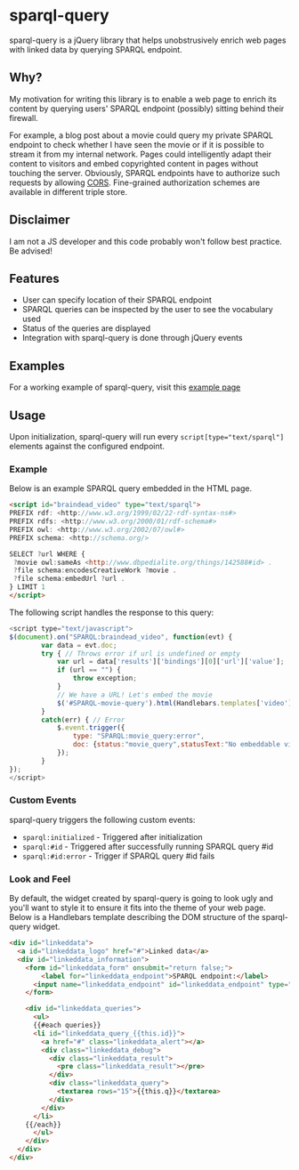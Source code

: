 sparql-query
============

sparql-query is a jQuery library that helps unobstrusively enrich web pages with linked data by querying SPARQL endpoint.

Why?
----

My motivation for writing this library is to enable a web page to enrich its content by querying users' SPARQL endpoint (possibly) sitting behind their firewall.

For example, a blog post about a movie could query my private SPARQL endpoint to check whether I have seen the movie or if it is possible to stream it from my internal network. Pages could intelligently adapt their content to visitors and embed copyrighted content in pages without touching the server. Obviously, SPARQL endpoints have to authorize such requests by allowing [CORS][cors]. Fine-grained authorization schemes are available in different triple store.

Disclaimer
----------

I am not a JS developer and this code probably won't follow best practice. Be advised!

Features
--------

* User can specify location of their SPARQL endpoint
* SPARQL queries can be inspected by the user to see the vocabulary used
* Status of the queries are displayed
* Integration with sparql-query is done through jQuery events

Examples
--------

For a working example of sparql-query, visit this [example page][braindead]

Usage
-----

Upon initialization, sparql-query will run every `script[type="text/sparql"]` elements against the configured endpoint.

### Example

Below is an example SPARQL query embedded in the HTML page.

```html
<script id="braindead_video" type="text/sparql">
PREFIX rdf: <http://www.w3.org/1999/02/22-rdf-syntax-ns#>
PREFIX rdfs: <http://www.w3.org/2000/01/rdf-schema#>
PREFIX owl: <http://www.w3.org/2002/07/owl#>
PREFIX schema: <http://schema.org/>

SELECT ?url WHERE {
 ?movie owl:sameAs <http://www.dbpedialite.org/things/142588#id> .
 ?file schema:encodesCreativeWork ?movie .
 ?file schema:embedUrl ?url .
} LIMIT 1
</script>
```

The following script handles the response to this query:

```javascript
<script type="text/javascript">
$(document).on("SPARQL:braindead_video", function(evt) {
		var data = evt.doc;
		try { // Throws error if url is undefined or empty
			var url = data['results']['bindings'][0]['url']['value'];
			if (url == "") {
				throw exception;
			}
			// We have a URL! Let's embed the movie
			$('#SPARQL-movie-query').html(Handlebars.templates['video']({url:url}));
		}
		catch(err) { // Error
			$.event.trigger({
            	type: "SPARQL:movie_query:error",
                doc: {status:"movie_query",statusText:"No embeddable video file for Braindead found in your library"}
            });
		}
});
</script>
```

### Custom Events

sparql-query triggers the following custom events:

* `sparql:initialized` - Triggered after initialization
* `sparql:#id` - Triggered after successfully running SPARQL query #id
* `sparql:#id:error` - Trigger if SPARQL query #id fails

[braindead]: http://antoineroygobeil.com/blog/2013/12/17/braindead/
[cors]: http://en.wikipedia.org/wiki/Cross-origin_resource_sharing

### Look and Feel

By default, the widget created by sparql-query is going to look ugly and you'll want to style it to ensure it fits into the theme of your web page. Below is a Handlebars template describing the DOM structure of the sparql-query widget.

```html
<div id="linkeddata">
  <a id="linkeddata_logo" href="#">Linked data</a>
  <div id="linkeddata_information">
    <form id="linkeddata_form" onsubmit="return false;">
    	<label for="linkeddata_endpoint">SPARQL endpoint:</label>
      <input name="linkeddata_endpoint" id="linkeddata_endpoint" type="text" value="{{endpoint}}"/>    
    </form>

    <div id="linkeddata_queries">
      <ul>
      {{#each queries}}
      <li id="linkeddata_query_{{this.id}}">
        <a href="#" class="linkeddata_alert"></a>
        <div class="linkeddata_debug">
          <div class="linkeddata_result">
            <pre class="linkeddata_result"></pre>
          </div>
          <div class="linkeddata_query">
          	<textarea rows="15">{{this.q}}</textarea>
          </div>
        </div>
      </li>
    {{/each}}
      </ul>
    </div>
  </div>
</div>
```